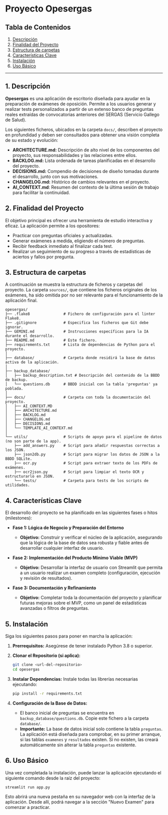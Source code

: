 # Proyecto Opesergas

## Tabla de Contenidos

1. [Descripción](#1-descripción)
2. [Finalidad del Proyecto](#2-finalidad-del-proyecto)
3. [Estructura de carpetas](#3-estructura-de-carpetas)
4. [Características Clave](#4-características-clave)
5. [Instalación](#5-instalación)
6. [Uso Básico](#6-uso-básico)

---

## 1. Descripción

**Opesergas** es una aplicación de escritorio diseñada para ayudar en la preparación de exámenes de oposición. Permite a los usuarios generar y realizar tests personalizados a partir de un extenso banco de preguntas reales extraídas de convocatorias anteriores del SERGAS (Servicio Gallego de Salud).

Los siguientes ficheros, ubicados en la carpeta `docs/`, describen el proyecto en profundidad y deben ser consultados para obtener una visión completa de su estado y evolución:

* **ARCHITECTURE.md:** Descripción de alto nivel de los componentes del proyecto, sus responsabilidades y las relaciones entre ellos.
* **BACKLOG.md:** Lista ordenada de tareas planificadas en el desarrollo del proyecto.
* **DECISIONS.md:** Compendio de decisiones de diseño tomadas durante el desarrollo, junto con sus motivaciones.
* **CHANGELOG.md:** Histórico de cambios relevantes en el proyecto.
* **AI_CONTEXT.md**: Resumen del contexto de la última sesión de trabajo para facilitar la continuidad.

## 2. Finalidad del Proyecto

El objetivo principal es ofrecer una herramienta de estudio interactiva y eficaz. La aplicación permite a los opositores:

* Practicar con preguntas oficiales y actualizadas.
* Generar exámenes a medida, eligiendo el número de preguntas.
* Recibir feedback inmediato al finalizar cada test.
* Realizar un seguimiento de su progreso a través de estadísticas de aciertos y fallos por pregunta.

## 3. Estructura de carpetas

A continuación se muestra la estructura de ficheros y carpetas del proyecto. La carpeta `sources/`, que contiene los ficheros originales de los exámenes, ha sido omitida por no ser relevante para el funcionamiento de la aplicación final.

```
opesergas/
├── .flake8               # Fichero de configuración para el linter Flake8.
├── .gitignore            # Especifica los ficheros que Git debe ignorar.
├── GEMINI.md             # Instrucciones específicas para la IA durante el desarrollo.
├── README.md             # Este fichero.
├── requirements.txt      # Lista de dependencias de Python para el proyecto.
│
├── database/             # Carpeta donde residirá la base de datos activa de la aplicación.
│
├── backup_database/
│   ├── backup_description.txt # Descripción del contenido de la BBDD de backup.
│   └── questions.db      # BBDD inicial con la tabla 'preguntas' ya poblada.
│
├── docs/                 # Carpeta con toda la documentación del proyecto.
│   ├── AI_CONTEXT.MD
│   ├── ARCHITECTURE.md
│   ├── BACKLOG.md
│   ├── CHANGELOG.md
│   ├── DECISIONS.md
│   └── TEMPLATE_AI_CONTEXT.md
│
└── utils/                # Scripts de apoyo para el pipeline de datos (no son parte de la app).
    ├── add_answers.py    # Script para añadir respuestas correctas a los JSON.
    ├── json2db.py        # Script para migrar los datos de JSON a la BBDD SQLite.
    ├── ocr.py            # Script para extraer texto de los PDFs de exámenes.
    ├── ocr2json.py       # Script para limpiar el texto OCR y estructurarlo en JSON.
    └── tests/            # Carpeta para tests de los scripts de utilidades.
```

## 4. Características Clave

El desarrollo del proyecto se ha planificado en las siguientes fases o hitos (milestones):

* **Fase 1: Lógica de Negocio y Preparación del Entorno**
  * **Objetivo:** Construir y verificar el núcleo de la aplicación, asegurando que la lógica de la base de datos sea robusta y fiable antes de desarrollar cualquier interfaz de usuario.

* **Fase 2: Implementación del Producto Mínimo Viable (MVP)**
  * **Objetivo:** Desarrollar la interfaz de usuario con Streamlit que permita a un usuario realizar un examen completo (configuración, ejecución y revisión de resultados).

* **Fase 3: Documentación y Refinamiento**
  * **Objetivo:** Completar toda la documentación del proyecto y planificar futuras mejoras sobre el MVP, como un panel de estadísticas avanzadas o filtros de preguntas.

## 5. Instalación

Siga los siguientes pasos para poner en marcha la aplicación:

1. **Prerrequisitos:** Asegúrese de tener instalado Python 3.8 o superior.

2. **Clonar el Repositorio (si aplica):**

    ```bash
    git clone <url-del-repositorio>
    cd opesergas
    ```

3. **Instalar Dependencias:** Instale todas las librerías necesarias ejecutando:

    ```bash
    pip install -r requirements.txt
    ```

4. **Configuración de la Base de Datos:**
    * El banco inicial de preguntas se encuentra en `backup_database/questions.db`. Copie este fichero a la carpeta `database/`.
    * **Importante:** La base de datos inicial solo contiene la tabla `preguntas`. La aplicación está diseñada para comprobar, en su primer arranque, si las tablas `examenes` y `resultados` existen. Si no existen, las creará automáticamente sin alterar la tabla `preguntas` existente.

## 6. Uso Básico

Una vez completada la instalación, puede lanzar la aplicación ejecutando el siguiente comando desde la raíz del proyecto:

```bash
streamlit run app.py
```

Esto abrirá una nueva pestaña en su navegador web con la interfaz de la aplicación. Desde allí, podrá navegar a la sección "Nuevo Examen" para comenzar a practicar.
